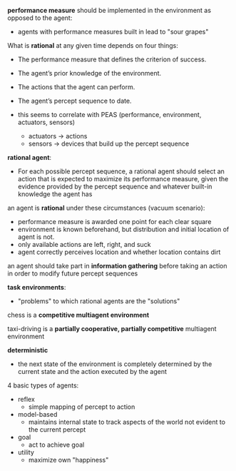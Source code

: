 **performance measure** should be implemented in the environment as opposed to the agent:
  - agents with performance measures built in lead to "sour grapes"


What is **rational** at any given time depends on four things:
  - The performance measure that defines the criterion of success.
  - The agent’s prior knowledge of the environment.
  - The actions that the agent can perform.
  - The agent’s percept sequence to date.

  - this seems to correlate with PEAS (performance, environment, actuators, sensors)
    - actuators -> actions
    - sensors -> devices that build up the percept sequence


**rational agent**:
  - For each possible percept sequence, a rational agent should select an action that is expected to maximize its performance measure, given the evidence provided by the percept sequence and whatever built-in knowledge the agent has


an agent is **rational** under these circumstances (vacuum scenario):
  - performance measure is awarded one point for each clear square
  - environment is known beforehand, but distribution and initial location of agent is not.
  - only available actions are left, right, and suck
  - agent correctly perceives location and whether location contains dirt


an agent should take part in **information gathering** before taking an action in order to modify future percept sequences


**task environments**:
  - "problems" to which rational agents are the "solutions"


chess is a **competitive multiagent environment**

taxi-driving is a **partially cooperative, partially competitive** multiagent environment

**deterministic**
  - the next state of the environment is completely determined by the current state and the action executed by the agent


4 basic types of agents:
  - reflex
    - simple mapping of percept to action
  - model-based
    - maintains internal state to track aspects of the world not evident to the current percept
  - goal
    - act to achieve goal
  - utility
    - maximize own "happiness"

